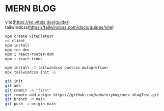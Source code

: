 # MERN BLOG

vite(https://ko.vitejs.dev/guide/)  
tailwindcss(https://tailwindcss.com/docs/guides/vite)

```bash
npm create vite@latest
cd client
npm install
npm run dev
npm i react-router-dom
npm i react-icons
```

```bash
npm install -D tailwindcss postcss autoprefixer
npx tailwindcss init -p
```

```bash
git init
git add .
git commit -m "first"
git remote add origin https://github.com/webstoryboy/mern-blogTest.git
git branch -M main
git push -u origin main
```
